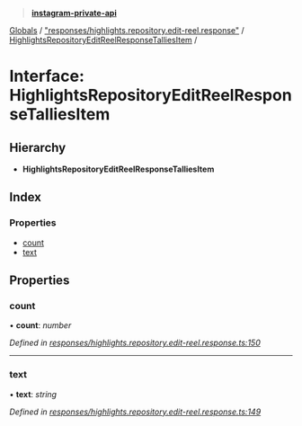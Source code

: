 > **[instagram-private-api](../README.md)**

[Globals](../README.md) / ["responses/highlights.repository.edit-reel.response"](../modules/_responses_highlights_repository_edit_reel_response_.md) / [HighlightsRepositoryEditReelResponseTalliesItem](_responses_highlights_repository_edit_reel_response_.highlightsrepositoryeditreelresponsetalliesitem.md) /

# Interface: HighlightsRepositoryEditReelResponseTalliesItem

## Hierarchy

* **HighlightsRepositoryEditReelResponseTalliesItem**

## Index

### Properties

* [count](_responses_highlights_repository_edit_reel_response_.highlightsrepositoryeditreelresponsetalliesitem.md#count)
* [text](_responses_highlights_repository_edit_reel_response_.highlightsrepositoryeditreelresponsetalliesitem.md#text)

## Properties

###  count

• **count**: *number*

*Defined in [responses/highlights.repository.edit-reel.response.ts:150](https://github.com/dilame/instagram-private-api/blob/3e16058/src/responses/highlights.repository.edit-reel.response.ts#L150)*

___

###  text

• **text**: *string*

*Defined in [responses/highlights.repository.edit-reel.response.ts:149](https://github.com/dilame/instagram-private-api/blob/3e16058/src/responses/highlights.repository.edit-reel.response.ts#L149)*